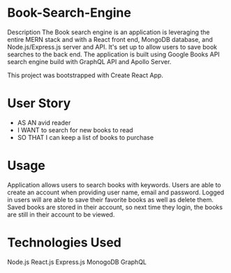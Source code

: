 # Book-Search-Engine
Description
The Book search engine is an application is leveraging the entire MERN stack and with a React front end, MongoDB database, and Node.js/Express.js server and API. It's set up to allow users to save book searches to the back end. The application is built using Google Books API search engine build with GraphQL API and Apollo Server.

This project was bootstrapped with Create React App.

# User Story 

- AS AN avid reader
- I WANT to search for new books to read
- SO THAT I can keep a list of books to purchase

# Usage
  Application allows users to search books with keywords.
  Users are able to create an account when providing user name, email and password.
  Logged in users will are able to save their favorite books as well as delete them.
  Saved books are stored in their account, so next time they login, the books are still in their account to be viewed.
  
# Technologies Used
  Node.js
  React.js
  Express.js
  MonogoDB
  GraphQL
    
